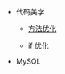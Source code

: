 * 代码美学
  * [方法优化](code_aesthetics/readme.md)  
  
  * [if 优化](code_aesthetics/if.md)  
  
    
  
* MySQL
